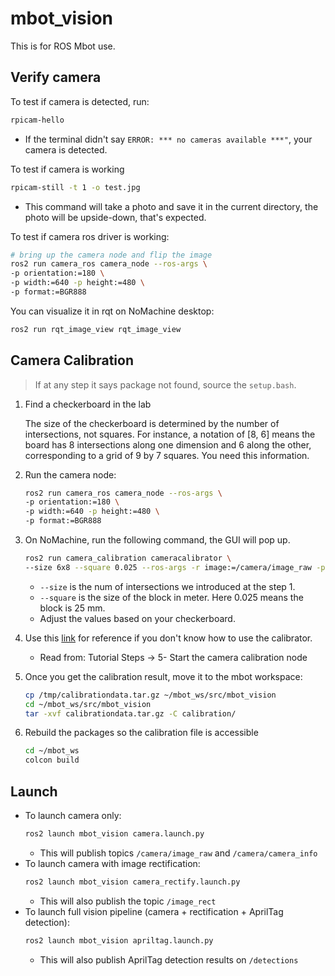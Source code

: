 # mbot_vision
This is for ROS Mbot use.

## Verify camera
To test if camera is detected, run:
```bash
rpicam-hello
```
- If the terminal didn't say `ERROR: *** no cameras available ***"`, your camera is detected.

To test if camera is working
```bash
rpicam-still -t 1 -o test.jpg
```
- This command will take a photo and save it in the current directory, the photo will be upside-down, that's expected.

To test if camera ros driver is working:
```bash
# bring up the camera node and flip the image
ros2 run camera_ros camera_node --ros-args \
-p orientation:=180 \
-p width:=640 -p height:=480 \
-p format:=BGR888
```

You can visualize it in rqt on NoMachine desktop:
```bash
ros2 run rqt_image_view rqt_image_view
```

## Camera Calibration
> If at any step it says package not found, source the `setup.bash`.

1. Find a checkerboard in the lab

    The size of the checkerboard is determined by the number of intersections, not squares. For instance, a notation of [8, 6] means the board has 8 intersections along one dimension and 6 along the other, corresponding to a grid of 9 by 7 squares. You need this information.
2. Run the camera node:
    ```bash
    ros2 run camera_ros camera_node --ros-args \
    -p orientation:=180 \
    -p width:=640 -p height:=480 \
    -p format:=BGR888
    ```
3. On NoMachine, run the following command, the GUI will pop up.
    ```bash
    ros2 run camera_calibration cameracalibrator \
    --size 6x8 --square 0.025 --ros-args -r image:=/camera/image_raw -p camera:=/camera
    ```
    - `--size` is the num of intersections we introduced at the step 1.
    - `--square` is the size of the block in meter. Here 0.025 means the block is 25 mm.
    - Adjust the values based on your checkerboard.
4. Use this [link](https://docs.nav2.org/tutorials/docs/camera_calibration.html#tutorial-steps) for reference if you don't know how to use the calibrator.
    - Read from: Tutorial Steps -> 5- Start the camera calibration node
5. Once you get the calibration result, move it to the mbot workspace:
    ```bash
    cp /tmp/calibrationdata.tar.gz ~/mbot_ws/src/mbot_vision
    cd ~/mbot_ws/src/mbot_vision
    tar -xvf calibrationdata.tar.gz -C calibration/
    ```
6. Rebuild the packages so the calibration file is accessible
    ```bash
    cd ~/mbot_ws
    colcon build
    ```

## Launch
- To launch camera only:
    ```bash
    ros2 launch mbot_vision camera.launch.py
    ```
    - This will publish topics `/camera/image_raw` and `/camera/camera_info`
- To launch camera with image rectification:
    ```bash
    ros2 launch mbot_vision camera_rectify.launch.py
    ```
    - This will also publish the topic `/image_rect`
- To launch full vision pipeline (camera + rectification + AprilTag detection):
    ```bash
    ros2 launch mbot_vision apriltag.launch.py
    ```
    - This will also publish AprilTag detection results on `/detections`

